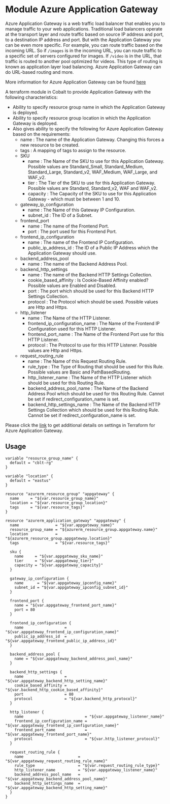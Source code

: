 # Module Azure Application Gateway

Azure Application Gateway is a web traffic load balancer that enables you to manage traffic to your web applications. Traditional load balancers operate at the transport layer and route traffic based on source IP address and port, to a destination IP address and port. But with the Application Gateway you can be even more specific. For example, you can route traffic based on the incoming URL. So if `/images` is in the incoming URL, you can route traffic to a specific set of servers configured for images. If `/video` is in the URL, that traffic is routed to another pool optimized for videos. This type of routing is known as application layer load balancing. Azure Application Gateway can do URL-based routing and more.

More information for Azure Application Gateway can be found [here](https://azure.microsoft.com/en-us/services/application-gateway/)

A terraform module in Cobalt to provide Application Gateway with the following characteristics:

- Ability to specify resource group name in which the Application Gateway is deployed.
- Ability to specify resource group location in which the Application Gateway is deployed.
- Also gives ability to specify the following for Azure Application Gateway based on the requirements:
  - name : The name of the Application Gateway. Changing this forces a new resource to be created.
  - tags : A mapping of tags to assign to the resource.
  - SKU
    - name : The Name of the SKU to use for this Application Gateway. Possible values are Standard_Small, Standard_Medium, Standard_Large, Standard_v2, WAF_Medium, WAF_Large, and WAF_v2.
    - tier : The Tier of the SKU to use for this Application Gateway. Possible values are Standard, Standard_v2, WAF and WAF_v2.
    - capacity : The Capacity of the SKU to use for this Application Gateway - which must be between 1 and 10.
  - gateway_ip_configuration
    - name : The Name of this Gateway IP Configuration.
    - subnet_id : The ID of a Subnet.
  - frontend_port
    - name : The name of the Frontend Port.
    - port : The port used for this Frontend Port.
  - frontend_ip_configuration
    - name : The name of the Frontend IP Configuration.
    - public_ip_address_id : The ID of a Public IP Address which the Application Gateway should use.
  - backend_address_pool
    - name : The name of the Backend Address Pool.
  - backend_http_settings
    - name : The name of the Backend HTTP Settings Collection.
    - cookie_based_affinity : Is Cookie-Based Affinity enabled? Possible values are Enabled and Disabled.
    - port : The port which should be used for this Backend HTTP Settings Collection.
    - protocol : The Protocol which should be used. Possible values are Http and Https.
  - http_listener
    - name : The Name of the HTTP Listener.
    - frontend_ip_configuration_name : The Name of the Frontend IP Configuration used for this HTTP Listener.
    - frontend_port_name : The Name of the Frontend Port use for this HTTP Listener.
    - protocol : The Protocol to use for this HTTP Listener. Possible values are Http and Https.
  - request_routing_rule
    - name : The Name of this Request Routing Rule.
    - rule_type : The Type of Routing that should be used for this Rule. Possible values are Basic and PathBasedRouting.
    - http_listener_name : The Name of the HTTP Listener which should be used for this Routing Rule.
    - backend_address_pool_name : The Name of the Backend Address Pool which should be used for this Routing Rule. Cannot be set if redirect_configuration_name is set.
    - backend_http_settings_name : The Name of the Backend HTTP Settings Collection which should be used for this Routing Rule. Cannot be set if redirect_configuration_name is set.


Please click the [link](https://www.terraform.io/docs/providers/azurerm/r/application_gateway.html) to get additional details on settings in Terraform for Azure Application Gateway.

## Usage

```
variable "resource_group_name" {
  default = "cblt-rg"
}

variable "location" {
  default = "eastus"
}

resource "azurerm_resource_group" "appgateway" {
  name     = "${var.resource_group_name}"
  location = "${var.resource_group_location}"
  tags     = "${var.resource_tags}"
}

resource "azurerm_application_gateway" "appgateway" {
  name                = "${var.appgateway_name}"
  resource_group_name = "${azurerm_resource_group.appgateway.name}"
  location            = "${azurerm_resource_group.appgateway.location}"
  tags                = "${var.resource_tags}"

  sku {
    name     = "${var.appgateway_sku_name}"
    tier     = "${var.appgateway_tier}"
    capacity = "${var.appgateway_capacity}"
  }

  gateway_ip_configuration {
    name      = "${var.appgateway_ipconfig_name}"
    subnet_id = "${var.appgateway_ipconfig_subnet_id}"
  }

  frontend_port {
    name = "${var.appgateway_frontend_port_name}"
    port = 80
  }

  frontend_ip_configuration {
    name                  = "${var.appgateway_frontend_ip_configuration_name}"
    public_ip_address_id  = "${var.appgateway_frontend_public_ip_address_id}"
  }

  backend_address_pool {
    name = "${var.appgateway_backend_address_pool_name}"
  }

  backend_http_settings {
    name                  = "${var.appgateway_backend_http_setting_name}"
    cookie_based_affinity = "${var.backend_http_cookie_based_affinity}"
    port                  = 80
    protocol              = "${var.backend_http_protocol}"
  }

  http_listener {
    name                           = "${var.appgateway_listener_name}"
    frontend_ip_configuration_name = "${var.appgateway_frontend_ip_configuration_name}"
    frontend_port_name             = "${var.appgateway_frontend_port_name}"
    protocol                       = "${var.http_listener_protocol}"
  }

  request_routing_rule {
    name                        = "${var.appgateway_request_routing_rule_name}"
    rule_type                   = "${var.request_routing_rule_type}"
    http_listener_name          = "${var.appgateway_listener_name}"
    backend_address_pool_name   = "${var.appgateway_backend_address_pool_name}"
    backend_http_settings_name  = "${var.appgateway_backend_http_setting_name}"
  }
}
```